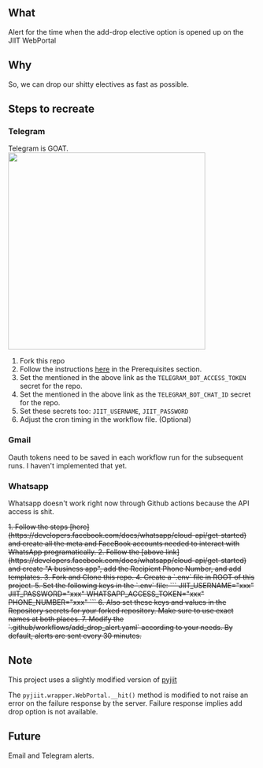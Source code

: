 ## What
Alert for the time when the add-drop elective option is opened up on the JIIT WebPortal

## Why
So, we can drop our shitty electives as fast as possible.

## Steps to recreate

### Telegram
Telegram is GOAT. \
<img src=https://github.com/user-attachments/assets/68461f8c-fb0c-404e-b3a0-2a0ccb81548b width=400>

1. Fork this repo
2. Follow the instructions [here](https://v2.openhab.org/addons/actions/telegram/#prerequisites) in the Prerequisites section.
3. Set the <token> mentioned in the above link as the `TELEGRAM_BOT_ACCESS_TOKEN` secret for the repo.
4. Set the <to> mentioned in the above link as the `TELEGRAM_BOT_CHAT_ID` secret for the repo.
5. Set these secrets too: `JIIT_USERNAME`, `JIIT_PASSWORD`
6. Adjust the cron timing in the workflow file. (Optional)


### Gmail
Oauth tokens need to be saved in each workflow run for the subsequent runs. I haven't implemented that yet.


### Whatsapp
Whatsapp doesn't work right now through Github actions because the API access is shit.

<del>
1. Follow the steps [here](https://developers.facebook.com/docs/whatsapp/cloud-api/get-started) and create all the meta and FaceBook accounts needed to interact with WhatsApp programatically.
2. Follow the [above link](https://developers.facebook.com/docs/whatsapp/cloud-api/get-started) and create "A business app", add the Recipient Phone Number, and add templates.
3. Fork and Clone this repo.
4. Create a `.env` file in ROOT of this project.
5. Set the following keys in the `.env` file:
```
JIIT_USERNAME="xxx"
JIIT_PASSWORD="xxx"
WHATSAPP_ACCESS_TOKEN="xxx"
PHONE_NUMBER="xxx"
```
6. Also set these keys and values in the Repository secrets for your forked repository. Make sure to use exact names at both places.
7. Modify the `.github/workflows/add_drop_alert.yaml` according to your needs. By default, alerts are sent every 30 minutes.
</del>

## Note
This project uses a slightly modified version of [pyjiit](https://github.com/codelif/pyjiit)

The `pyjiit.wrapper.WebPortal.__hit()` method is modified to not raise an error on the failure response by the server. Failure response implies add drop option is not available.


## Future
Email and Telegram alerts.
